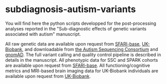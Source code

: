# subdiagnosis-autism-variants

You will find here the python scripts developped for the post-processing analyses reported in the "Sub-diagnostic effects of genetic variants associated with autism" manuscript.

All raw genetic data are available upon request from [SFARI-base](https://sfari.org/sfari-base), [UK-Biobank](https://www.ukbiobank.ac.uk/), and downloadable from [the Autism Sequencing Consortium](https://genome.emory.edu/ASC/) and [gnomAD](https://gnomad.broadinstitute.org/downloads). The full variant calling and quality control pipeline is described in details in the manuscript. All phenotypic data for SSC and SPARK cohorts are available upon request from [SFARI-base](https://sfari.org/sfari-base). All functioning/cognitive metrics and MRI-based brain imaging data for UK-Biobank individuals are available upon request from [UK-Biobank](https://www.ukbiobank.ac.uk/).
